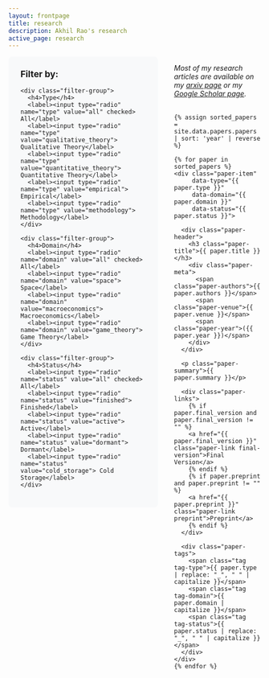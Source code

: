 ```yaml
---
layout: frontpage
title: research
description: Akhil Rao's research
active_page: research
---
```


<div class="research-container">
  <div class="research-filters">
    <h3>Filter by:</h3>
    
    <div class="filter-group">
      <h4>Type</h4>
      <label><input type="radio" name="type" value="all" checked> All</label>
      <label><input type="radio" name="type" value="qualitative_theory"> Qualitative Theory</label>
      <label><input type="radio" name="type" value="quantitative_theory"> Quantitative Theory</label>
      <label><input type="radio" name="type" value="empirical"> Empirical</label>
      <label><input type="radio" name="type" value="methodology"> Methodology</label>
    </div>
    
    <div class="filter-group">
      <h4>Domain</h4>
      <label><input type="radio" name="domain" value="all" checked> All</label>
      <label><input type="radio" name="domain" value="space"> Space</label>
      <label><input type="radio" name="domain" value="macroeconomics"> Macroeconomics</label>
      <label><input type="radio" name="domain" value="game_theory"> Game Theory</label>
    </div>
    
    <div class="filter-group">
      <h4>Status</h4>
      <label><input type="radio" name="status" value="all" checked> All</label>
      <label><input type="radio" name="status" value="finished"> Finished</label>
      <label><input type="radio" name="status" value="active"> Active</label>
      <label><input type="radio" name="status" value="dormant"> Dormant</label>
      <label><input type="radio" name="status" value="cold_storage"> Cold Storage</label>
    </div>
  </div>

  <div class="research-papers">
    <p class="research-intro">
      Most of my research articles are available on my <a href="https://arxiv.org/a/rao_a_1.html">arxiv page</a> or my <a href="https://scholar.google.com/citations?user=zYJ2IXQAAAAJ&hl=en">Google Scholar page</a>.
    </p>
    
    {% assign sorted_papers = site.data.papers.papers | sort: 'year' | reverse %}
    
    {% for paper in sorted_papers %}
    <div class="paper-item" 
         data-type="{{ paper.type }}" 
         data-domain="{{ paper.domain }}" 
         data-status="{{ paper.status }}">
      
      <div class="paper-header">
        <h3 class="paper-title">{{ paper.title }}</h3>
        <div class="paper-meta">
          <span class="paper-authors">{{ paper.authors }}</span>
          <span class="paper-venue">{{ paper.venue }}</span>
          <span class="paper-year">({{ paper.year }})</span>
        </div>
      </div>
      
      <p class="paper-summary">{{ paper.summary }}</p>
      
      <div class="paper-links">
        {% if paper.final_version and paper.final_version != "" %}
        <a href="{{ paper.final_version }}" class="paper-link final-version">Final Version</a>
        {% endif %}
        {% if paper.preprint and paper.preprint != "" %}
        <a href="{{ paper.preprint }}" class="paper-link preprint">Preprint</a>
        {% endif %}
      </div>
      
      <div class="paper-tags">
        <span class="tag tag-type">{{ paper.type | replace: "_", " " | capitalize }}</span>
        <span class="tag tag-domain">{{ paper.domain | capitalize }}</span>
        <span class="tag tag-status">{{ paper.status | replace: "_", " " | capitalize }}</span>
      </div>
    </div>
    {% endfor %}
  </div>
</div>

<style>
.research-container {
  display: flex;
  gap: 2rem;
  align-items: flex-start;
}

.research-filters {
  flex: 0 0 250px;
  background: #f8f9fa;
  padding: 1.5rem;
  border-radius: 8px;
  position: sticky;
  top: 2rem;
}

.research-filters h3 {
  margin-top: 0;
  margin-bottom: 1rem;
  font-size: 1.1rem;
}

.filter-group {
  margin-bottom: 1.5rem;
}

.filter-group h4 {
  margin: 0 0 0.5rem 0;
  font-size: 0.9rem;
  font-weight: 600;
  color: #555;
}

.filter-group label {
  display: block;
  margin-bottom: 0.3rem;
  font-size: 0.85rem;
  cursor: pointer;
}

.filter-group input[type="radio"] {
  margin-right: 0.5rem;
}

.research-papers {
  flex: 1;
  min-width: 0;
}

.research-intro {
  margin-bottom: 2rem;
  font-style: italic;
}

.paper-item {
  margin-bottom: 2rem;
  padding-bottom: 1.5rem;
  border-bottom: 1px solid #eee;
}

.paper-item:last-child {
  border-bottom: none;
}

.paper-header {
  margin-bottom: 0.5rem;
}

.paper-title {
  margin: 0 0 0.3rem 0;
  font-size: 1.1rem;
  line-height: 1.3;
}

.paper-meta {
  font-size: 0.9rem;
  color: #666;
}

.paper-authors {
  font-weight: 500;
}

.paper-venue {
  font-style: italic;
}

.paper-year {
  font-weight: 500;
}

.paper-summary {
  margin: 0.75rem 0;
  line-height: 1.5;
  color: #444;
}

.paper-links {
  margin: 0.75rem 0;
}

.paper-link {
  display: inline-block;
  margin-right: 1rem;
  padding: 0.3rem 0.8rem;
  color: white;
  text-decoration: none;
  border-radius: 4px;
  font-size: 0.8rem;
  transition: background-color 0.2s;
}

.paper-link:hover {
  color: white;
}

.paper-link.final-version {
  background: #28a745;
}

.paper-link.final-version:hover {
  background: #1e7e34;
}

.paper-link.preprint {
  background: #007bff;
}

.paper-link.preprint:hover {
  background: #0056b3;
}

.paper-tags {
  margin-top: 0.5rem;
}

.tag {
  display: inline-block;
  padding: 0.2rem 0.5rem;
  margin-right: 0.5rem;
  background: #e9ecef;
  color: #495057;
  border-radius: 12px;
  font-size: 0.7rem;
  font-weight: 500;
}

.tag-type { background: #d1ecf1; color: #0c5460; }
.tag-domain { background: #d4edda; color: #155724; }
.tag-status { background: #f8d7da; color: #721c24; }

/* Hide papers that don't match current filters */
.paper-item {
  display: block;
}

/* CSS-only filtering logic - Fixed structure */
.research-container:has(input[name="type"][value="qualitative_theory"]:checked) .paper-item:not([data-type="qualitative_theory"]),
.research-container:has(input[name="type"][value="quantitative_theory"]:checked) .paper-item:not([data-type="quantitative_theory"]),
.research-container:has(input[name="type"][value="empirical"]:checked) .paper-item:not([data-type="empirical"]),
.research-container:has(input[name="type"][value="methodology"]:checked) .paper-item:not([data-type="methodology"]),
.research-container:has(input[name="domain"][value="space"]:checked) .paper-item:not([data-domain="space"]),
.research-container:has(input[name="domain"][value="macroeconomics"]:checked) .paper-item:not([data-domain="macroeconomics"]),
.research-container:has(input[name="status"][value="finished"]:checked) .paper-item:not([data-status="finished"]),
.research-container:has(input[name="status"][value="active"]:checked) .paper-item:not([data-status="active"]),
.research-container:has(input[name="status"][value="dormant"]:checked) .paper-item:not([data-status="dormant"]),
.research-container:has(input[name="status"][value="cold_storage"]:checked) .paper-item:not([data-status="cold_storage"]) {
  display: none;
}

/* Responsive design */
@media (max-width: 768px) {
  .research-container {
    flex-direction: column;
  }
  
  .research-filters {
    position: static;
    flex: none;
  }
  
  .filter-group {
    margin-bottom: 1rem;
  }
  
  .filter-group label {
    display: inline-block;
    margin-right: 1rem;
    margin-bottom: 0.3rem;
  }
}
</style>

<script>
// JavaScript fallback for browsers that don't support :has() selector
document.addEventListener('DOMContentLoaded', function() {
  const filters = document.querySelectorAll('input[type="radio"]');
  const papers = document.querySelectorAll('.paper-item');
  
  function filterPapers() {
    const typeFilter = document.querySelector('input[name="type"]:checked').value;
    const domainFilter = document.querySelector('input[name="domain"]:checked').value;
    const statusFilter = document.querySelector('input[name="status"]:checked').value;
    
    papers.forEach(paper => {
      const paperType = paper.getAttribute('data-type');
      const paperDomain = paper.getAttribute('data-domain');
      const paperStatus = paper.getAttribute('data-status');
      
      const typeMatch = typeFilter === 'all' || paperType === typeFilter;
      const domainMatch = domainFilter === 'all' || paperDomain === domainFilter;
      const statusMatch = statusFilter === 'all' || paperStatus === statusFilter;
      
      if (typeMatch && domainMatch && statusMatch) {
        paper.style.display = 'block';
      } else {
        paper.style.display = 'none';
      }
    });
  }
  
  filters.forEach(filter => {
    filter.addEventListener('change', filterPapers);
  });
});
</script>